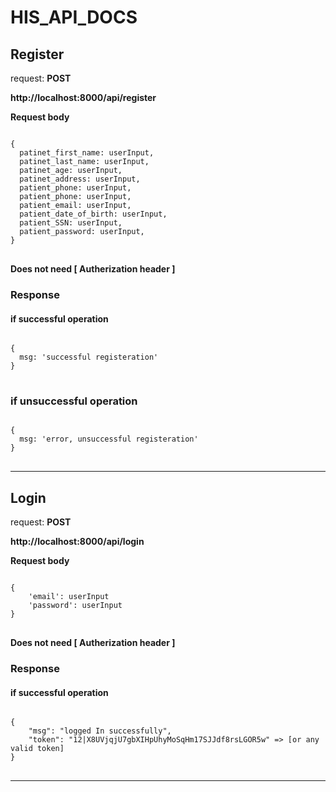 # HIS_API_DOCS

## Register

request: <strong> POST </strong>

<strong>
   http://localhost:8000/api/register
</strong>

<strong> Request body </strong>

<pre>
<code>
{
  patinet_first_name: userInput,
  patinet_last_name: userInput,
  patinet_age: userInput,
  patinet_address: userInput,
  patient_phone: userInput,
  patient_phone: userInput,
  patient_email: userInput,
  patient_date_of_birth: userInput,
  patient_SSN: userInput,
  patient_password: userInput,
}
</code>
</pre>

<strong> Does not need [ Autherization header ]  </strong>

### Response 
#### if successful operation
<pre>
<code>
{
  msg: 'successful registeration'
}
</code>
</pre>

### if unsuccessful operation
<pre>
<code>
{
  msg: 'error, unsuccessful registeration'
}
</code>
</pre>

<hr/>


## Login

request: <strong> POST </strong>

<strong>
   http://localhost:8000/api/login
</strong>

<strong> Request body </strong>

<pre>
<code>
{
    'email': userInput
    'password': userInput
}
</code>
</pre>
<strong> Does not need [ Autherization header ]  </strong>


### Response 
#### if successful operation
<pre>
<code>
{
    "msg": "logged In successfully",
    "token": "12|X8UVjqjU7gbXIHpUhyMoSqHm17SJJdf8rsLGOR5w" => [or any valid token]
}
</code>
</pre>

<hr/>


